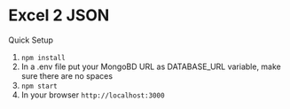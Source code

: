 # Excel 2 JSON

Quick Setup
1)  `npm install` 
2)  In a .env file put your MongoBD URL as DATABASE_URL variable, make sure there are no spaces 
3)  `npm start` 
4)  In your browser `http://localhost:3000` 

